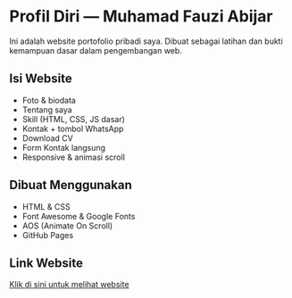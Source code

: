 # Profil Diri — Muhamad Fauzi Abijar

Ini adalah website portofolio pribadi saya. Dibuat sebagai latihan dan bukti kemampuan dasar dalam pengembangan web.

## Isi Website
- Foto & biodata
- Tentang saya
- Skill (HTML, CSS, JS dasar)
- Kontak + tombol WhatsApp
- Download CV
- Form Kontak langsung
- Responsive & animasi scroll

## Dibuat Menggunakan
- HTML & CSS
- Font Awesome & Google Fonts
- AOS (Animate On Scroll)
- GitHub Pages

## Link Website
[Klik di sini untuk melihat website](https://fauzi012jar.github.io/portofolio/)
